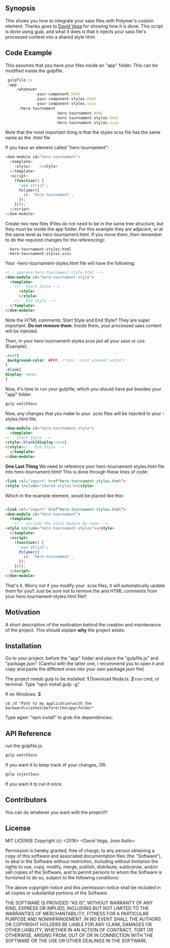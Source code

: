## Synopsis

This shows you how to integrate your sass files with Polymer's custom element. Thanks goes to [David Vega](http://stackoverflow.com/a/33875597/1057052) for showing how it is done. This script is done using gulp, and what it does is that it injects your sass file's processed content into a shared style html.

## Code Example

This assumes that you have your files inside an "app" folder. This can be modified inside the gulpfile. 
```javascript
 gulpfile.js
 /app
     /whatever
             -your-component.html
             -your-component-styles.html
             -your-component-styles.scss
      /hero-tournament
                      -hero-tournament.html
                      -hero-tournament-styles.html
                      -hero-tournament-styles.scss
```

Note that the most important thing is that the styles scss file has the same name as the .html file

If you have an element called "hero-tournament":
```javascript
<dom-module id="hero-tournament">
  <template>
    <style>    </style>
  </template>
  <script>
    (function() {
      'use strict';
      Polymer({
        is: 'hero-tournament',
      });
    })();
  </script>
</dom-module>
```
Create two new  files (Files do not need to be in the same tree structure, but they must be inside the app folder. For this example they are adjacent, or at the same level as hero-tournament.html. If you move them, then remember to do the required changes for the referencing):
    
```
 -hero-tournament-styles.html
 -hero-tournament-styles.scss
```
Your -hero-tournament-styles.html file will have the following:
```html
<!-- pgarena-hero-tournament-style.html -->
<dom-module id="hero-tournament-style">
  <template>
    <!-- Start Style -->
      <style>
      </style>
    <!-- End Style -->
  </template>
</dom-module>
```

Note the HTML comments: Start Style and End Style? They are super important. **Do not remove them**. Inside them, your processed sass content will be injected. 

Then, in your hero-tournament-styles.scss put all your sass or css: 
(Example):
```css
:host{
 background-color: #FFF; /*Yes! :host element works*/
}
.blank{
display: none;
}
```

Now, it's time to run your gulpfile, which you should have put besides your "app" folder. 
```javascript
gulp watchSass
```

Now, any changes that you make to your .scss files will be injected to your -styles.html file. 
```html
<dom-module id="hero-tournament-style">
  <template>
<!-- Start Style -->
<style>.blank{display:none}
</style><!-- End Style -->
  </template>
</dom-module>
```


**One Last Thing**
We need to reference your hero-tournament-styles.html file into hero-tournament.html! 
This is done through these lines of code:
```html
<link rel="import" href"hero-tournament-styles.html">
<style include="shared-styles"></style>
```
Which in the example element, would be placed like this:
```html

<link rel="import" href"hero-tournament-styles.html">
<dom-module id="hero-tournament">
  <template>
    <!-- include the style module by name -->
<style include="hero-tournament-styles"></style>
  </template>
  <script>
    (function() {
      'use strict';
      Polymer({
        is: 'hero-tournament',
      });
    })();
  </script>
</dom-module>
```
That's it. Worry not if you modify your .scss files, it will automatically update them for you!! Just be sure not to remove the  <!-- Start Style --> and  <!-- End Style --> HTML comments from your hero-tournament-styles.html file!!

## Motivation

A short description of the motivation behind the creation and maintenance of the project. This should explain **why** the project exists.

## Installation

Go to your project, before the "app" folder and place the "gulpfile.js" and "package.json" (Careful with the latter one, I recommend you to open it and copy and paste the different ones into your own package.json file)

The project needs gulp to be installed:
**1** Download NodeJs. 
**2** run cmd, or terminal. Type "npm install gulp -g" 

If on Windows: 
**3** 
```
cd /d "Path to my application\with the backward\slashes\before\the\app\folder"
```
Type again "npm install" to grab the dependencies:

## API Reference

run the gulpfile.js:
```javascript
gulp watchSass
```
If you want it to keep track of your changes, OR:

```javascript
gulp injectSass
```
If you want it to run it once. 

## Contributors
You can do whatever you want with the project!!!

## License

MIT LICENSE
Copyright (c) <2016> <David Vega, Jose Asilis>

Permission is hereby granted, free of charge, to any person obtaining a copy of this software and associated documentation files (the "Software"), to deal in the Software without restriction, including without limitation the rights to use, copy, modify, merge, publish, distribute, sublicense, and/or sell copies of the Software, and to permit persons to whom the Software is furnished to do so, subject to the following conditions:

The above copyright notice and this permission notice shall be included in all copies or substantial portions of the Software.

THE SOFTWARE IS PROVIDED "AS IS", WITHOUT WARRANTY OF ANY KIND, EXPRESS OR IMPLIED, INCLUDING BUT NOT LIMITED TO THE WARRANTIES OF MERCHANTABILITY, FITNESS FOR A PARTICULAR PURPOSE AND NONINFRINGEMENT. IN NO EVENT SHALL THE AUTHORS OR COPYRIGHT HOLDERS BE LIABLE FOR ANY CLAIM, DAMAGES OR OTHER LIABILITY, WHETHER IN AN ACTION OF CONTRACT, TORT OR OTHERWISE, ARISING FROM, OUT OF OR IN CONNECTION WITH THE SOFTWARE OR THE USE OR OTHER DEALINGS IN THE SOFTWARE.
